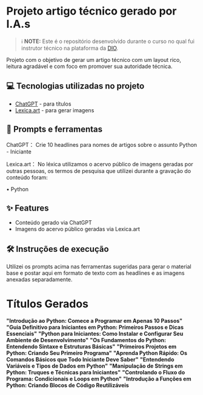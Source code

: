 # Projeto artigo técnico gerado por I.A.s


 > ℹ️ **NOTE:** Este é o repositório desenvolvido durante o curso no qual fui instrutor técnico na plataforma da [DIO](https://dio.me).

Projeto com o objetivo de gerar um artigo técnico com um layout rico, leitura agradável e com foco em promover sua autoridade técnica.

## 💻 Tecnologias utilizadas no projeto

- [ChatGPT](https://chat.openai.com/) - para títulos
- [Lexica.art](https://lexica.art/) - para gerar imagens

## 📄 Prompts e ferramentas


ChatGPT：
Crie 10 headlines para nomes de artigos sobre o assunto Python - Iniciante                                                                                     

Lexica.art：
No léxica utilizamos o acervo público de imagens geradas por outras pessoas, os termos de pesquisa que utilizei durante a gravação do conteúdo foram:

• Python



## ✨ Features

- Conteúdo gerado via ChatGPT
- Imagens do acervo público geradas via Lexica.art


## 🛠️ Instruções de execução

Utilizei os prompts acima nas ferramentas sugeridas para gerar o material base e postar aqui em formato de texto com as headlines e as imagens anexadas separadamente.


# Títulos Gerados

**"Introdução ao Python: Comece a Programar em Apenas 10 Passos"**
**"Guia Definitivo para Iniciantes em Python: Primeiros Passos e Dicas Essenciais"**
**"Python para Iniciantes: Como Instalar e Configurar Seu Ambiente de Desenvolvimento"**
**"Os Fundamentos do Python: Entendendo Sintaxe e Estruturas Básicas"**
**"Primeiros Projetos em Python: Criando Seu Primeiro Programa"**
**"Aprenda Python Rápido: Os Comandos Básicos que Todo Iniciante Deve Saber"**
**"Entendendo Variáveis e Tipos de Dados em Python"**
**"Manipulação de Strings em Python: Truques e Técnicas para Iniciantes"**
**"Controlando o Fluxo do Programa: Condicionais e Loops em Python"**
**"Introdução a Funções em Python: Criando Blocos de Código Reutilizáveis**
